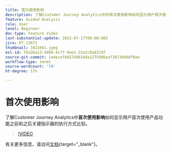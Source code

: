 ```yaml
---
title: 首次使用影响
description: 了解Customer Journey Analytics中的首次使用影响如何显示用户首次使用产品功能之前和之后执行的关键指标对比。
feature: Guided Analysis
role: User
level: Beginner
doc-type: Feature Video
last-substantial-update: 2023-07-17T00:00:00Z
jira: KT-13671
thumbnail: 3421661.jpeg
exl-id: f6a26a13-4968-4c77-9ee2-22e2c0a8319f
source-git-commit: 1a4ecef0d27d46164a1275906aaf36730468f0ae
workflow-type: tm+mt
source-wordcount: '74'
ht-degree: 17%

---
```


# 首次使用影响

了解Customer Journey Analytics中&#x200B;**首次使用影响**&#x200B;如何显示用户首次使用产品功能之前和之后关键指示器的执行方式比较。

>[!VIDEO](https://video.tv.adobe.com/v/3423493/?captions=chi_hans&learn=on)

有关更多信息，请访问[文档](https://experienceleague.adobe.com/docs/analytics-platform/using/guided-analysis/impact/first-use.html?lang=zh-Hans){target="_blank"}。
